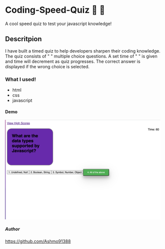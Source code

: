 # Coding-Speed-Quiz :memo: :pencil:
A cool speed quiz to test your javascript knowledge!


## Descritpion 
I have built a timed quiz to help developers sharpen their coding knowledge. The quiz consists of " " multiple choice questions. A set time of " " is given and time will decrement as quiz progresses. The correct answer is displayed if the wrong choice is selected.



### What I used! 
- html 
- css
- javascript 


#### Demo
![screenshot](./assets/images/JS-quiz.png)

##### Author 
https://github.com/Ashmo91388